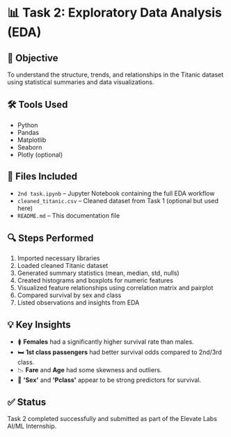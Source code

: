 # 📊 Task 2: Exploratory Data Analysis (EDA)

## 🎯 Objective
To understand the structure, trends, and relationships in the Titanic dataset using statistical summaries and data visualizations.

## 🛠 Tools Used
- Python
- Pandas
- Matplotlib
- Seaborn
- Plotly (optional)

## 📁 Files Included
- `2nd task.ipynb` – Jupyter Notebook containing the full EDA workflow
- `cleaned_titanic.csv` – Cleaned dataset from Task 1 (optional but used here)
- `README.md` – This documentation file

## 🔍 Steps Performed
1. Imported necessary libraries
2. Loaded cleaned Titanic dataset
3. Generated summary statistics (mean, median, std, nulls)
4. Created histograms and boxplots for numeric features
5. Visualized feature relationships using correlation matrix and pairplot
6. Compared survival by sex and class
7. Listed observations and insights from EDA

## 💡 Key Insights
- 🚺 **Females** had a significantly higher survival rate than males.
- 🛏️ **1st class passengers** had better survival odds compared to 2nd/3rd class.
- 📉 **Fare** and **Age** had some skewness and outliers.
- 🧠 **'Sex'** and **'Pclass'** appear to be strong predictors for survival.

## ✅ Status
Task 2 completed successfully and submitted as part of the Elevate Labs AI/ML Internship.
